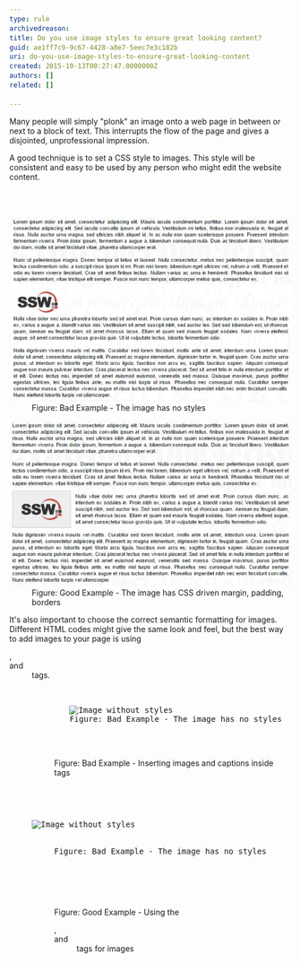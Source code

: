 ```yaml
---
type: rule
archivedreason: 
title: Do you use image styles to ensure great looking content?
guid: ae1ff7c9-9c67-4428-a8e7-5eec7e3c182b
uri: do-you-use-image-styles-to-ensure-great-looking-content
created: 2015-10-13T00:27:47.0000000Z
authors: []
related: []

---
```



<p>Many people will simply "plonk" an image onto a web page in between or next to a block of text. This interrupts the flow of the page and gives a disjointed, unprofessional impression.</p><p>A good technique is to set a CSS style to images. This style will be consistent and easy to be used by any person who might edit the website content.</p>
<br><excerpt class='endintro'></excerpt><br>
<dl class="badImage"><dt>
      <img src="imageWithoutStyles.jpg" alt="Image without styles" />
   </dt><dd>Figure: Bad Example - The image has no styles</dd></dl><dl class="goodImage"><dt>
      <img src="imageWithStyles.jpg" alt="Image with styles" />
   </dt><dd>Figure: Good Example - The image has CSS driven margin, padding, borders</dd></dl><p>It's also important to choose the correct semantic formatting for images. Different HTML codes might give the same look and feel, but the best way to add images to your page is using 
   <strong><dl></strong>, 
   <strong><dt></strong> and 
   <strong><dd></strong> tags.</p><dl class="badCode"><dt><pre>    <div class="badImage">
        <img src="Images/imageWithoutStyles.jpg" alt="Image without styles" />
        <span>Figure: Bad Example - The image has no styles</span>
    </div>   
                    </pre></dt><dd>Figure: Bad Example - Inserting images and captions inside <div> tags</dd></dl><dl class="goodCode"><dt><pre>    <dl class="badImage">
        <dt><img src="Images/imageWithoutStyles.jpg" alt="Image without styles" /></dt>
        <dd>Figure: Bad Example - The image has no styles</dd>
    </dl>   
                    </pre></dt><dd>Figure: Good Example - Using the <dl>, <dt> and <dd> tags for images</dd></dl>​


